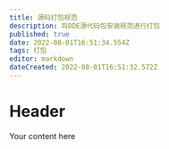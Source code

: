 ```yaml
---
title: 源码打包规范
description: 将DDE源代码包安装规范进行打包
published: true
date: 2022-08-01T16:51:34.554Z
tags: 打包
editor: markdown
dateCreated: 2022-08-01T16:51:32.572Z
---
```


# Header
Your content here